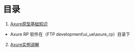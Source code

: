 # 目录

1. [Axure原型基础知识](01_Axure原型基础知识.docx)
* Axure RP 软件在（FTP development\ui_ue\axure_rp）目录下
2. [Axure实例讲解](02_Axure实例讲解.zip)
